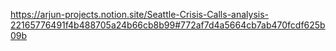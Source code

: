 https://arjun-projects.notion.site/Seattle-Crisis-Calls-analysis-22165776491f4b488705a24b66cb8b99#772af7d4a5664cb7ab470fcdf625b09b
